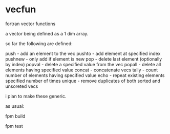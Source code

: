 # vecfun
fortran vector functions

a vector being defined as a 1 dim array.

so far the following are defined:

push - add an element to the vec
pushto - add element at specified index
pushnew - only add if element is new
pop - delete last element (optionally by index)
popval - delete a specified value from the vec
popall - delete all elements having specified value
concat - concatenate vecs
tally - count number of elements having specified value
echo - repeat existing elements specified number of times
unique - remove duplicates of both sorted and unsoreted vecs

i plan to make these generic.

as usual:

fpm build

fpm test

